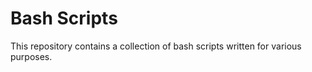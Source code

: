 # Bash Scripts

This repository contains a collection of bash scripts written for various purposes.
